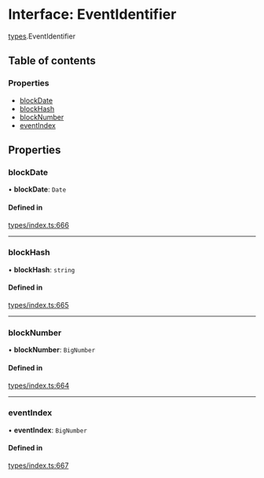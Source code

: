 # Interface: EventIdentifier

[types](../wiki/types).EventIdentifier

## Table of contents

### Properties

- [blockDate](../wiki/types.EventIdentifier#blockdate)
- [blockHash](../wiki/types.EventIdentifier#blockhash)
- [blockNumber](../wiki/types.EventIdentifier#blocknumber)
- [eventIndex](../wiki/types.EventIdentifier#eventindex)

## Properties

### blockDate

• **blockDate**: `Date`

#### Defined in

[types/index.ts:666](https://github.com/PolymathNetwork/polymesh-sdk/blob/299ce247/src/types/index.ts#L666)

___

### blockHash

• **blockHash**: `string`

#### Defined in

[types/index.ts:665](https://github.com/PolymathNetwork/polymesh-sdk/blob/299ce247/src/types/index.ts#L665)

___

### blockNumber

• **blockNumber**: `BigNumber`

#### Defined in

[types/index.ts:664](https://github.com/PolymathNetwork/polymesh-sdk/blob/299ce247/src/types/index.ts#L664)

___

### eventIndex

• **eventIndex**: `BigNumber`

#### Defined in

[types/index.ts:667](https://github.com/PolymathNetwork/polymesh-sdk/blob/299ce247/src/types/index.ts#L667)
